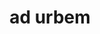 ---
title: ad urbem
meaning: to the city
ch: seven
di: (accusative singular)
pos: prepphrase
preposition: ad
noun: urbem
---